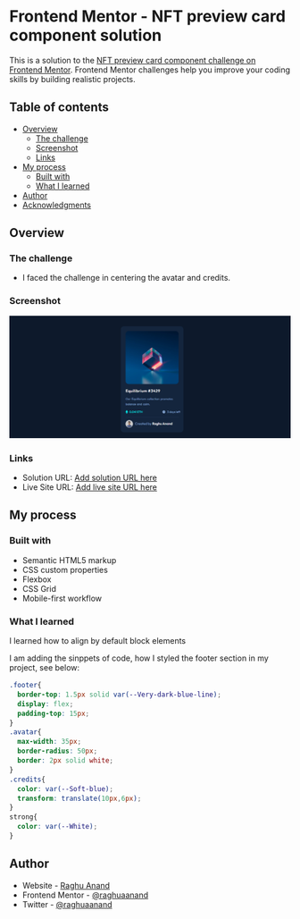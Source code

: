 # Frontend Mentor - NFT preview card component solution

This is a solution to the [NFT preview card component challenge on Frontend Mentor](https://www.frontendmentor.io/challenges/nft-preview-card-component-SbdUL_w0U). Frontend Mentor challenges help you improve your coding skills by building realistic projects. 

## Table of contents

- [Overview](#overview)
  - [The challenge](#the-challenge)
  - [Screenshot](#screenshot)
  - [Links](#links)
- [My process](#my-process)
  - [Built with](#built-with)
  - [What I learned](#what-i-learned)
- [Author](#author)
- [Acknowledgments](#acknowledgments)

## Overview

### The challenge

- I faced the challenge in centering the avatar and credits.

### Screenshot

![](./result-image.png)


### Links

- Solution URL: [Add solution URL here](https://github.com/raghuaanand/30-Days-30-Projects/tree/main/11.%20NFT%20Preview%20Card)
- Live Site URL: [Add live site URL here](https://raghu-nft-preview-card.netlify.app/)

## My process

### Built with

- Semantic HTML5 markup
- CSS custom properties
- Flexbox
- CSS Grid
- Mobile-first workflow

### What I learned

I learned how to align by default block elements

I am adding the sinppets of code, how I styled the footer section in my project, see below:


```css
.footer{
  border-top: 1.5px solid var(--Very-dark-blue-line);
  display: flex;
  padding-top: 15px;
}
.avatar{
  max-width: 35px;
  border-radius: 50px;
  border: 2px solid white;
}
.credits{
  color: var(--Soft-blue);
  transform: translate(10px,6px);
}
strong{
  color: var(--White);
}
```




## Author
- Website - [Raghu Anand](https://raghuaanand.github.io/)
- Frontend Mentor - [@raghuaanand](https://www.frontendmentor.io/profile/raghuaanand)
- Twitter - [@raghuaanand](https://www.twitter.com/raghuaanand)

